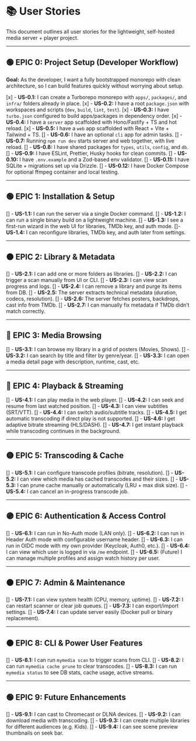 # 📚 User Stories

This document outlines all user stories for the lightweight, self-hosted media server + player project.

---

## 🟢 EPIC 0: Project Setup (Developer Workflow)

**Goal:** As the developer, I want a fully bootstrapped monorepo with clean architecture, so I can build features quickly without worrying about setup.

[x] - **US-0.1:** I can create a Turborepo monorepo with `apps/`, `packages/`, and `infra/` folders already in place.
[x] - **US-0.2:** I have a root `package.json` with workspaces and scripts (`dev`, `build`, `lint`, `test`).
[x] - **US-0.3:** I have `turbo.json` configured to build apps/packages in dependency order.
[x] - **US-0.4:** I have a `server` app scaffolded with Hono/Fastify + TS and hot reload.
[x] - **US-0.5:** I have a `web` app scaffolded with React + Vite + Tailwind + TS.
[] - **US-0.6:** I have an optional `cli` app for admin tasks.
[] - **US-0.7:** Running `npm run dev` starts server and web together, with live reload.
[] - **US-0.8:** I have shared packages for `types`, `utils`, `config`, and `db`.
[] - **US-0.9:** I have ESLint, Prettier, Husky hooks for clean commits.
[] - **US-0.10:** I have `.env.example` and a Zod-based env validator.
[] - **US-0.11:** I have SQLite + migrations set up via Drizzle.
[] - **US-0.12:** I have Docker Compose for optional ffmpeg container and local testing.

---

## 🟢 EPIC 1: Installation & Setup

[] - **US-1.1:** I can run the server via a single Docker command.
[] - **US-1.2:** I can run a single binary build on a lightweight machine.
[] - **US-1.3:** I see a first-run wizard in the web UI for libraries, TMDb key, and auth mode.
[]- **US-1.4:** I can reconfigure libraries, TMDb key, and auth later from settings.

---

## 🟠 EPIC 2: Library & Metadata

[] - **US-2.1:** I can add one or more folders as libraries.
[] - **US-2.2:** I can trigger a scan manually from UI or CLI.
[] - **US-2.3:** I can view scan progress and logs.
[] - **US-2.4:** I can remove a library and purge its items from DB.
[] - **US-2.5:** The server extracts technical metadata (duration, codecs, resolution).
[] - **US-2.6:** The server fetches posters, backdrops, cast info from TMDb.
[] - **US-2.7:** I can manually fix metadata if TMDb didn’t match correctly.

---

## 🔵 EPIC 3: Media Browsing

[] - **US-3.1:** I can browse my library in a grid of posters (Movies, Shows).
[] - **US-3.2:** I can search by title and filter by genre/year.
[] - **US-3.3:** I can open a media detail page with description, runtime, cast, etc.

---

## 🔴 EPIC 4: Playback & Streaming

[] - **US-4.1:** I can play media in the web player.
[] - **US-4.2:** I can seek and resume from last watched position.
[] - **US-4.3:** I can view subtitles (SRT/VTT).
[] - **US-4.4:** I can switch audio/subtitle tracks.
[] - **US-4.5:** I get automatic transcoding if direct play is not supported.
[] - **US-4.6:** I get adaptive bitrate streaming (HLS/DASH).
[] - **US-4.7:** I get instant playback while transcoding continues in the background.

---

## 🟡 EPIC 5: Transcoding & Cache

[] - **US-5.1:** I can configure transcode profiles (bitrate, resolution).
[] - **US-5.2:** I can view which media has cached transcodes and their sizes.
[] - **US-5.3:** I can prune cache manually or automatically (LRU + max disk size).
[] - **US-5.4:** I can cancel an in-progress transcode job.

---

## 🟣 EPIC 6: Authentication & Access Control

[] - **US-6.1:** I can run in No-Auth mode (LAN only).
[] - **US-6.2:** I can run in Header Auth mode with configurable username header.
[] - **US-6.3:** I can run in OIDC mode with my own provider (Keycloak, Auth0, etc.).
[] - **US-6.4:** I can view which user is logged in via `/me` endpoint.
[] - **US-6.5:** (Future) I can manage multiple profiles and assign watch history per user.

---

## 🟤 EPIC 7: Admin & Maintenance

[] - **US-7.1:** I can view system health (CPU, memory, uptime).
[] - **US-7.2:** I can restart scanner or clear job queues.
[] - **US-7.3:** I can export/import settings.
[] - **US-7.4:** I can update server easily (Docker pull or binary replacement).

---

## 🟠 EPIC 8: CLI & Power User Features

[] - **US-8.1:** I can run `mymedia scan` to trigger scans from CLI.
[] - **US-8.2:** I can run `mymedia cache prune` to clear transcodes.
[] - **US-8.3:** I can run `mymedia status` to see DB stats, cache usage, active streams.

---

## 🟢 EPIC 9: Future Enhancements

[] - **US-9.1:** I can cast to Chromecast or DLNA devices.
[] - **US-9.2:** I can download media with transcoding.
[] - **US-9.3:** I can create multiple libraries for different audiences (e.g. Kids).
[] - **US-9.4:** I can see scene preview thumbnails on seek bar.
